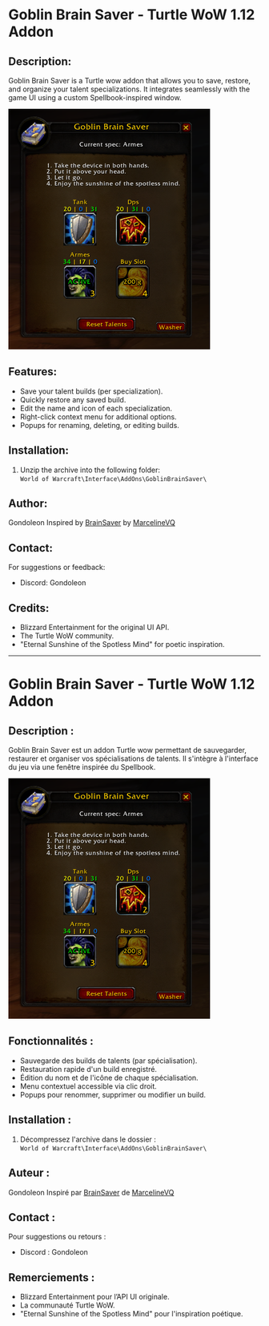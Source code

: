 # Goblin Brain Saver - Turtle WoW 1.12 Addon

## Description:
Goblin Brain Saver is a Turtle wow addon that allows you to save, restore, and organize your talent specializations. It integrates seamlessly with the game UI using a custom Spellbook-inspired window.

![alt text](image.png)

## Features:
- Save your talent builds (per specialization).
- Quickly restore any saved build.
- Edit the name and icon of each specialization.
- Right-click context menu for additional options.
- Popups for renaming, deleting, or editing builds.

## Installation:
1. Unzip the archive into the following folder:  
   `World of Warcraft\Interface\AddOns\GoblinBrainSaver\`

## Author:
Gondoleon 
Inspired by [BrainSaver](https://github.com/MarcelineVQ/BrainSaver) by [MarcelineVQ](https://github.com/MarcelineVQ)

## Contact:
For suggestions or feedback:  
- Discord: Gondoleon

## Credits:
- Blizzard Entertainment for the original UI API.  
- The Turtle WoW community.  
- "Eternal Sunshine of the Spotless Mind" for poetic inspiration.


---

# Goblin Brain Saver - Turtle WoW 1.12 Addon

## Description :
Goblin Brain Saver est un addon Turtle wow permettant de sauvegarder, restaurer et organiser vos spécialisations de talents. Il s'intègre à l'interface du jeu via une fenêtre inspirée du Spellbook.

![alt text](image.png)

## Fonctionnalités :
- Sauvegarde des builds de talents (par spécialisation).
- Restauration rapide d'un build enregistré.
- Édition du nom et de l'icône de chaque spécialisation.
- Menu contextuel accessible via clic droit.
- Popups pour renommer, supprimer ou modifier un build.

## Installation :
1. Décompressez l'archive dans le dossier :  
   `World of Warcraft\Interface\AddOns\GoblinBrainSaver\`

## Auteur :
Gondoleon
Inspiré par [BrainSaver](https://github.com/MarcelineVQ/BrainSaver) de [MarcelineVQ](https://github.com/MarcelineVQ)

## Contact :
Pour suggestions ou retours :  
- Discord : Gondoleon

## Remerciements :
- Blizzard Entertainment pour l’API UI originale.  
- La communauté Turtle WoW.  
- "Eternal Sunshine of the Spotless Mind" pour l'inspiration poétique.
